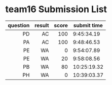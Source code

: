 # team16 Submission List
question | result | score | submit time
----:|----:|-----:|-----
PD | AC | 100 |  9:45:34.19 
PA | AC | 100 |  9:48:46.53 
PE | WA | 0 |  9:54:07.89 
PE | WA | 20 |  9:58:08.56 
PB | WA | 80 | 10:25:19.32 
PH | WA | 0 | 10:39:03.37 
